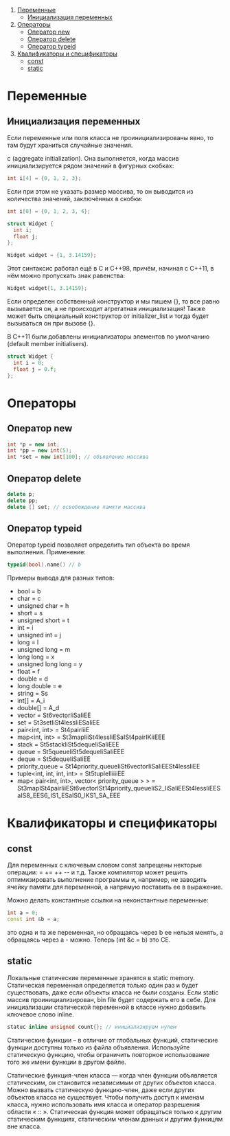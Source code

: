 1. [Переменные](#переменные)
    - [Инициализация переменных](#инициализация-переменных)
2. [Операторы](#операторы)
    - [Оператор new](#оператор-new)
    - [Оператор delete](#оператор-delete)
    - [Оператор typeid](#оператор-typeid)
3. [Квалификаторы и спецификаторы](#квалификаторы-и-спецификаторы)
    - [const](#const)
    - [static](#static)

# Переменные

## Инициализация переменных

Если переменные или поля класса не проинициализированы явно, то там будут храниться случайные значения.

с (aggregate initialization). Она выполняется, когда массив инициализируется рядом значений в фигурных скобках:

```C++
int i[4] = {0, 1, 2, 3};
```

Если при этом не указать размер массива, то он выводится из количества значений, заключённых в скобки:

```C++
int i[0] = {0, 1, 2, 3, 4};

struct Widget {
  int i;
  float j;
};

Widget widget = {1, 3.14159};
```

Этот синтаксис работал ещё в С и С++98, причём, начиная с С++11, в нём можно пропускать знак равенства:

```C++
Widget widget{1, 3.14159};
```

Если определен собственный конструктор и мы пишем {}, то все равно вызывается он, а не происходит агрегатная инициализация! Также может быть специальный конструктор от initializer_list и тогда будет вызываться он при вызове {}.

В C++11 были добавлены инициализаторы элементов по умолчанию (default member initialisers).

```C++
struct Widget {
  int i = 0;
  float j = 0.f;
};
```

# Операторы

## Оператор new
```C++
int *p = new int;
int *pp = new int(5);
int *set = new int[100]; // объявление массива
```

## Оператор delete
```C++
delete p;
delete pp;
delete [] set; // освобождение памяти массива
```

## Оператор typeid

Оператор typeid позволяет определить тип объекта во время выполнения. Применение:
```C++
typeid(bool).name() // b
```
Примеры вывода для разных типов:
- bool = b
- char = c
- unsigned char = h
- short = s
- unsigned short = t
- int = i
- unsigned int = j
- long = l
- unsigned long = m
- long long = x
- unsigned long long = y
- float = f
- double = d
- long double = e
- string = Ss
- int[] = A_i
- double[] = A_d
- vector<int> = St6vectorIiSaIiEE
- set<int> = St3setIiSt4lessIiESaIiEE
- pair<int, int> = St4pairIiiE
- map<int, int> = St3mapIiiSt4lessIiESaISt4pairIKiiEEE
- stack<int> = St5stackIiSt5dequeIiSaIiEEE
- queue<int> = St5queueIiSt5dequeIiSaIiEEE
- deque<int> = St5dequeIiSaIiEE
- priority_queue<int> = St14priority_queueIiSt6vectorIiSaIiEESt4lessIiEE
- tuple<int, int, int, int> = St5tupleIIiiiiEE
- map< pair<int, int>, vector< priority_queue<int> > > = St3mapISt4pairIiiESt6vectorISt14priority_queueIiS2_IiSaIiEESt4lessIiEESaIS8_EES6_IS1_ESaIS0_IKS1_SA_EEE

# Квалификаторы и спецификаторы

## const
Для переменных с ключевым словом const запрещены некторые операции: = += ++ -- и т.д. Также компилятор может решить оптимизировать выполнение программы и, например, не заводить ячейку памяти для переменной, а напрямую поставить ее в выражение.

Можно делать константные ссылки на неконстантные переменные:

```C++
int a = 0;
const int &b = a;
```

это одна и та же переменная, но обращаясь через b ее нельзя менять, а обращаясь через а - можно. Теперь (int &c = b) это CE.

## static
Локальные статические переменные хранятся в static memory. Статическая переменная определяется только один раз и будет существовать, даже если объекты класса не были созданы. Если static массив проинициализирован, bin file будет содержать его в себе. Для инициализации статической переменной в классе нужно добавить ключевое слово inline.
```C++
statuc inline unsigned count{}; // инициализируем нулем
```
Статические функции – в отличие от глобальных функций, статические функции доступны только из файла объявления. Используйте статическую функцию, чтобы ограничить повторное использование того же имени функции в другом файле.

Статические функция-член класса — когда член функции объявляется статическим, он становится независимым от других объектов класса. Можно вызвать статическую функцию-член, даже если других объектов класса не существует. Чтобы получить доступ к именам класса, нужно использовать имя класса и оператор разрешения области « :: ». Статическая функция может обращаться только к другим статическим функциях, статическим членам данных и другим функицям вне класса.

